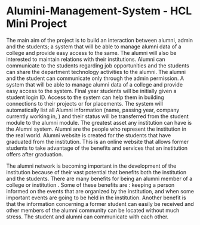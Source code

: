 # Alumini-Management-System - HCL Mini Project
The main aim of the project is to build an interaction between alumni, admin and the students; a system that will be able to manage alumni data of a college and provide easy access to the same. The alumni will also be interested to maintain relations with their institutions. Alumni can communicate to the students regarding job opportunities and the students can share the department technology activities to the alumni. The alumni and the student can communicate only through the admin permission. A system that will be able to manage alumni data of a college and provide easy access to the system. Final year students will be initially given a student login ID. Access to the system can help them in building connections to their projects or for placements. The system will automatically list all Alumni information (name, passing year, company currently working in, ) and their status will be transferred from the student module to the alumni module.
The greatest asset any institution can have is the Alumni system. Alumni are the people who represent the institution in the real world. Alumni website is created for the students that have graduated from the institution. This is an online website that allows former students to take advantage of the benefits and services that an institution offers after graduation.

The alumni network is becoming important in the development of the institution because of their vast potential that benefits both the institution and the students. There are many benefits for being an alumni member of a college or institution . Some of these benefits are : keeping a person informed on the events that are organized by the institution, and when some important events are going to be held in the institution. Another benefit is that the information concerning a former student can easily be received and other members of the alumni community can be located without much stress. The student and alumni can communicate with each other.
